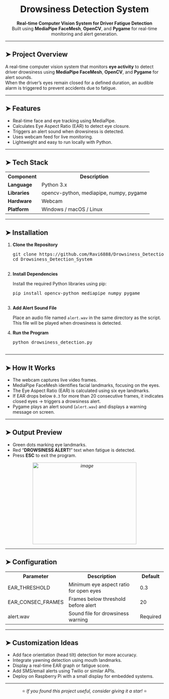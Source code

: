 <h1 align="center">Drowsiness Detection System</h1>

<p align="center">
  <b>Real-time Computer Vision System for Driver Fatigue Detection</b><br>
  Built using <b>MediaPipe FaceMesh</b>, <b>OpenCV</b>, and <b>Pygame</b> for real-time monitoring and alert generation.
</p>

<hr>

<h2>➤ Project Overview</h2>
<p>
A real-time computer vision system that monitors <b>eye activity</b> to detect driver drowsiness using
<b>MediaPipe FaceMesh</b>, <b>OpenCV</b>, and <b>Pygame</b> for alert sounds.<br>
When the driver’s eyes remain closed for a defined duration, an audible alarm is triggered to prevent accidents due to fatigue.
</p>

<hr>

<h2>➤ Features</h2>
<ul>
  <li> Real-time face and eye tracking using MediaPipe.</li>
  <li> Calculates Eye Aspect Ratio (EAR) to detect eye closure.</li>
  <li> Triggers an alert sound when drowsiness is detected.</li>
  <li> Uses webcam feed for live monitoring.</li>
  <li> Lightweight and easy to run locally with Python.</li>
</ul>

<hr>

<h2>➤ Tech Stack</h2>
<table>
<tr><th>Component</th><th>Description</th></tr>
<tr><td><b>Language</b></td><td>Python 3.x</td></tr>
<tr><td><b>Libraries</b></td><td>opencv-python, mediapipe, numpy, pygame</td></tr>
<tr><td><b>Hardware</b></td><td>Webcam</td></tr>
<tr><td><b>Platform</b></td><td>Windows / macOS / Linux</td></tr>
</table>

<hr>

<h2>➤ Installation</h2>

<ol>
  <li><b>Clone the Repository</b>
    <pre>
git clone https://github.com/Ravi6888/Drowsiness_Detection_System.git
cd Drowsiness_Detection_System
    </pre>
  </li>

  <li><b>Install Dependencies</b>
    <p>Install the required Python libraries using pip:</p>
    <pre>
pip install opencv-python mediapipe numpy pygame
    </pre>
  </li>

  <li><b>Add Alert Sound File</b>
    <p>
      Place an audio file named <code>alert.wav</code> in the same directory as the script.<br>
      This file will be played when drowsiness is detected.
    </p>
  </li>

  <li><b>Run the Program</b>
    <pre>
python drowsiness_detection.py
    </pre>
  </li>
</ol>

<hr>

<h2>➤ How It Works</h2>
<ul>
  <li> The webcam captures live video frames.</li>
  <li> MediaPipe FaceMesh identifies facial landmarks, focusing on the eyes.</li>
  <li> The Eye Aspect Ratio (EAR) is calculated using six eye landmarks.</li>
  <li> If EAR drops below <code>0.3</code> for more than 20 consecutive frames, it indicates closed eyes → triggers a drowsiness alert.</li>
  <li> Pygame plays an alert sound (<code>alert.wav</code>) and displays a warning message on screen.</li>
</ul>

<hr>

<h2>➤ Output Preview</h2>
<ul>
  <li> Green dots marking eye landmarks.</li>
  <li> Red “<b>DROWSINESS ALERT!</b>” text when fatigue is detected.</li>
  <li> Press <b>ESC</b> to exit the program.</li>
</ul>

<p align="center"><i><img width="330" height="260" alt="image" src="https://github.com/user-attachments/assets/06aa7e4a-6032-4e1e-a18e-5d9c8b3ee0bc" />
</i></p>

<hr>

<h2>➤ Configuration</h2>
<table>
<tr><th>Parameter</th><th>Description</th><th>Default</th></tr>
<tr><td>EAR_THRESHOLD</td><td>Minimum eye aspect ratio for open eyes</td><td>0.3</td></tr>
<tr><td>EAR_CONSEC_FRAMES</td><td>Frames below threshold before alert</td><td>20</td></tr>
<tr><td>alert.wav</td><td>Sound file for drowsiness warning</td><td>Required</td></tr>
</table>

<hr>

<h2>➤ Customization Ideas</h2>
<ul>
  <li> Add face orientation (head tilt) detection for more accuracy.</li>
  <li> Integrate yawning detection using mouth landmarks.</li>
  <li> Display a real-time EAR graph or fatigue score.</li>
  <li> Add SMS/email alerts using Twilio or similar APIs.</li>
  <li> Deploy on Raspberry Pi with a small display for embedded systems.</li>
</ul>

<hr>

<p align="center">
⭐ <i>If you found this project useful, consider giving it a star!</i> ⭐
</p>
